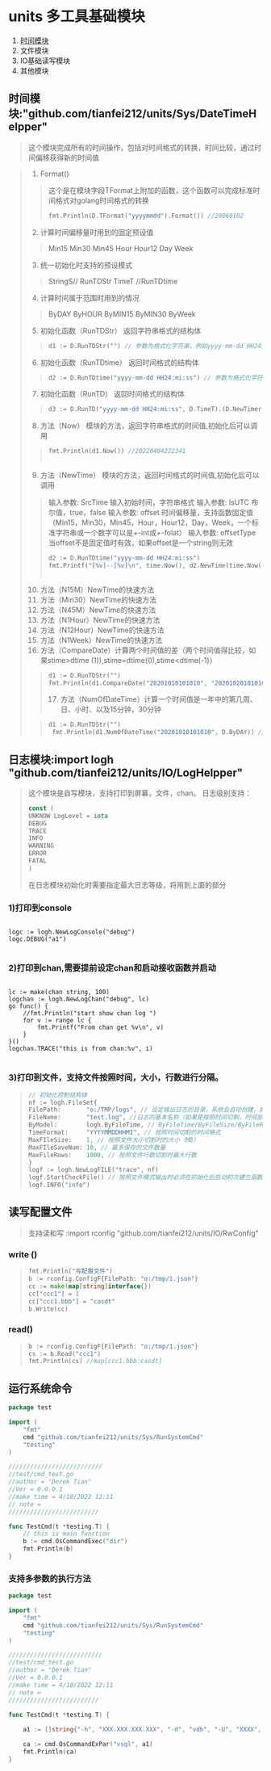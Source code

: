 # units 多工具基础模块

1. [时间模块](https://)
2. 文件模块
3. IO基础读写模块
4. 其他模块

## 时间模块:"github.com/tianfei212/units/Sys/DateTimeHelpper"

> 这个模块完成所有的时间操作，包括对时间格式的转换，时间比较，通过时间偏移获得新的时间值

> 1. Format()
>
>> 这个是在模块字段TFormat上附加的函数，这个函数可以完成标准时间格式对golang时间格式的转换
>>
>> ```go
>> fmt.Println(D.TFormat("yyyymmdd").Format()) //20060102
>> ```
>>
>
> 2. 计算时间偏移量时用到的固定预设值
>
>> Min15
>> Min30
>> Min45
>> Hour
>> Hour12
>> Day
>> Week
>>
>
> 3. 统一初始化时支持的预设模式
>
>> StringS// RunTDStr
>> TimeT //RunTDtime
>>
>
> 4. 计算时间属于范围时用到的情况
>
>> ByDAY
>> ByHOUR
>> ByMIN15
>> ByMIN30
>> ByWeek
>>
>
> 5. 初始化函数（RunTDStr） 返回字符串格式的结构体
>
>> ```go
>> d1 := D.RunTDStr("") // 参数为格式化字符串，例如yyyy-mm-dd HH24:mi:ss
>> ```
>>
>
> 6. 初始化函数（RunTDtime） 返回时间格式的结构体
>
>> ```go
>> d2 := D.RunTDtime("yyyy-mm-dd HH24:mi:ss") // 参数为格式化字符串，例如yyyy-mm-dd HH24:mi:ss
>> ```
>>
>
> 7. 初始化函数（RunTD） 返回时间格式的结构体
>
>> ```go
>> d3 := D.RunTD("yyyy-mm-dd HH24:mi:ss", D.TimeT).(D.NewTimer) // 参数为格式化字符串，例如yyyy-mm-dd HH24:mi:ss
>> ```
>>
>
> 8. 方法（Now） 模块的方法，返回字符串格式的时间值,初始化后可以调用
>
>> ```go
>> fmt.Println(d1.Now()) //20220404222341
>>  
>> ```
>>
>
> 9. 方法（NewTime） 模块的方法，返回时间格式的时间值,初始化后可以调用
>
>> 输入参数: SrcTime 输入初始时间，字符串格式
>> 输入参数: IsUTC 布尔值，true，false
>> 输入参数: offset 时间偏移量，支持函数固定值（Min15，Min30，Min45，Hour，Hour12，Day，Week，一个标准字符串或一个数字可以是+-int或+-folat）
>> 输入参数: offsetType 当offset不是固定值时有效，如果offset是一个string则无效
>>
>> ```go
>> d2 := D.RunTDtime("yyyy-mm-dd HH24:mi:ss")
>> fmt.Printf("[%v]--[%v]\n", time.Now(), d2.NewTime(time.Now(), false, D.Min45, "hour"))
>>  
>> ```
>>
>
> 10. 方法（N15M）NewTime的快速方法
> 11. 方法（Min30）NewTime的快速方法
> 12. 方法（N45M）NewTime的快速方法
> 13. 方法（N1Hour）NewTime的快速方法
> 14. 方法（N12Hour）NewTime的快速方法
> 15. 方法（N1Week）NewTime的快速方法
> 16. 方法（CompareDate）计算两个时间值的差（两个时间值得比较，如果stime>dtime (1)),stime=dtime(0),stime<dtime(-1)）
>
>> ```go
>> d1 := D.RunTDStr("")
>> fmt.Println(d1.CompareDate("20201010101010", "20201020101010"))// -1  
>> ```
>> 17. 方法（NumOfDateTime）计算一个时间值是一年中的第几周、日、小时、以及15分钟，30分钟
>>
>
>> ```go
>> d1 := D.RunTDStr("")
>>  fmt.Println(d1.NumOfDateTime("20201010101010", D.ByDAY)) //Day_284
>> ```
>>
## 日志模块:import logh "github.com/tianfei212/units/IO/LogHelpper"
 >这个模块是自写模块，支持打印到屏幕，文件，chan。 
 日志级别支持：
 >```go
> const (
 > UNKNOW LogLevel = iota
 > DEBUG
 > TRACE
 > INFO
 > WARNING
 > ERROR
 > FATAL
 > )
> ```
> 在日志模块初始化时需要指定最大日志等级，将用到上面的部分
### 1)打印到console
>```go
	logc := logh.NewLogConsole("debug")
	logc.DEBUG("a1")
>```
### 2)打印到chan,需要提前设定chan和启动接收函数并启动
> ```go
    lc := make(chan string, 100)
	logchan := logh.NewLogChan("debug", lc)
	go func() {
		//fmt.Println("start show chan log ")
		for v := range lc {
			fmt.Printf("From chan get %v\n", v)
		}
	}()
    logchan.TRACE("this is from chan:%v", i)
>```
### 3)打印到文件，支持文件按照时间，大小，行数进行分隔。
> ```go
>// 初始化控制结构体
> nf := logh.FileSet{
> FilePath:       "o:/TMP/logs", // 设定输出日志的目录，系统会自动创建，如果不存在
> FileName:       "test.log", //日志的基本名称（如果是按照时间切割，时间部分会在文件名前）
> ByModel:        logh.ByFileTime, // ByFileTime/ByFileSize/ByFileRows 
> TimeFormat:     "YYYYMMDDHHMI", // 按照时间切割的时间格式
> MaxFIleSize:    1, // 按照文件大小切割时的大小（MB）
> MaxFIleSaveNum: 10, // 最多保存的文件数量
> MaxFileRows:    1000, // 按照文件行数切割时最大行数
> }
> logf := logh.NewLogFILE("trace", nf)
> logf.StartCheckFile() // 按照文件模式输出时必须在初始化后启动初次建立函数
> logf.INFO("info")
> ```
## 读写配置文件
> 支持读和写 :import rconfig "github.com/tianfei212/units/IO/RwConfig"
### write ()
> ```go
> fmt.Println("写配置文件")
> b := rconfig.ConfigF{FilePath: "o:/tmp/1.json"}
> cc := make(map[string]interface{})
> cc["ccc1"] = 1
> cc["ccc1.bbb"] = "casdt"
> b.Write(cc)
>```
### read()
> ```go
> b := rconfig.ConfigF{FilePath: "o:/tmp/1.json"}
> cs := b.Read("ccc1")
> fmt.Println(cs) //map[ccc1.bbb:casdt]
> ```
## 运行系统命令
```go
package test

import (
	"fmt"
	cmd "github.com/tianfei212/units/Sys/RunSystemCmd"
	"testing"
)

//////////////////////////
//test/cmd_test.go
//author = "Derek Tian"
//Ver = 0.0.0.1
//make time = 4/18/2022 12:11
// note =
/////////////////////////

func TestCmd(t *testing.T) {
	// this is main function
	b := cmd.OsCommandExec("dir")
	fmt.Println(b)
}

```
### 支持多参数的执行方法
```go
package test

import (
	"fmt"
	cmd "github.com/tianfei212/units/Sys/RunSystemCmd"
	"testing"
)

//////////////////////////
//test/cmd_test.go
//author = "Derek Tian"
//Ver = 0.0.0.1
//make time = 4/18/2022 12:11
// note =
/////////////////////////

func TestCmd(t *testing.T) {
	
	a1 := []string{"-h", "XXX.XXX.XXX.XXX", "-d", "vdb", "-U", "XXXX", "-w", "XXXX", "-c", "sql"}

	ca := cmd.OsCommandExPar("vsql", a1)
	fmt.Println(ca)
}

```